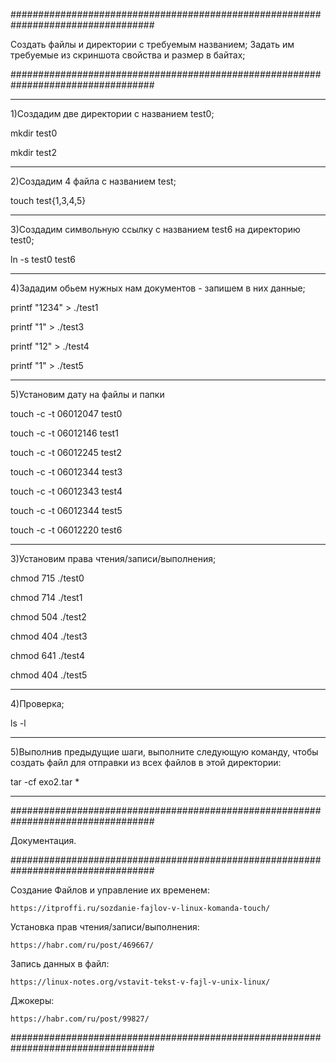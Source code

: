 
##################################################################################

Создать файлы и директории с требуемым названием;
Задать им требуемые из скриншота свойства и размер в байтах;

##################################################################################

_________________________________________________________________________________

1)Создадим две директории с названием test0;

mkdir  test0

mkdir  test2

_________________________________________________________________________________


2)Создадим 4 файла с названием test;

touch test{1,3,4,5}

_________________________________________________________________________________

3)Создадим символьную ссылку с названием test6 на директорию test0;

ln -s test0 test6

_________________________________________________________________________________

4)Зададим обьем нужных нам документов - запишем в них данные;

printf "1234" > ./test1

printf "1" > ./test3

printf "12" > ./test4

printf "1" > ./test5


_________________________________________________________________________________

5)Установим дату на файлы и папки

touch -c -t 06012047  test0

touch -c -t 06012146  test1

touch -c -t 06012245  test2

touch -c -t 06012344  test3

touch -c -t 06012343  test4

touch -c -t 06012344  test5

touch -c -t 06012220  test6



_________________________________________________________________________________

3)Установим права чтения/записи/выполнения; 

chmod 715 ./test0

chmod 714 ./test1

chmod 504 ./test2

chmod 404 ./test3

chmod 641 ./test4

chmod 404 ./test5

_________________________________________________________________________________

4)Проверка;

ls -l
_________________________________________________________________________________

5)Выполнив предыдущие шаги, выполните следующую команду, чтобы создать
файл для отправки из всех файлов в этой директории: 

tar -cf exo2.tar *
_________________________________________________________________________________

##################################################################################

Документация.

##################################################################################

Создание Файлов и управление их временем:

	https://itproffi.ru/sozdanie-fajlov-v-linux-komanda-touch/

Установка прав чтения/записи/выполнения:

	https://habr.com/ru/post/469667/

Запись данных в файл:

	https://linux-notes.org/vstavit-tekst-v-fajl-v-unix-linux/

Джокеры:

	https://habr.com/ru/post/99827/

##################################################################################
